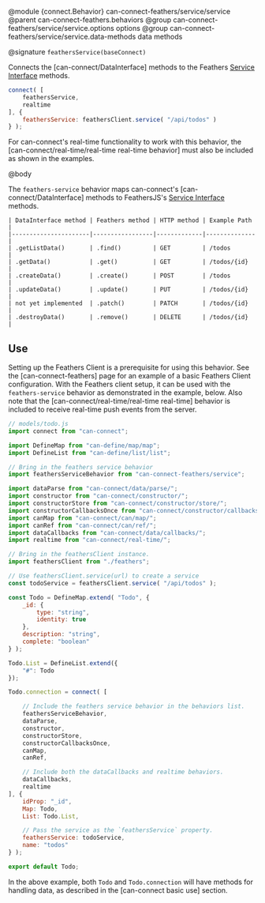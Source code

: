 @module {connect.Behavior} can-connect-feathers/service/service
@parent can-connect-feathers.behaviors
@group can-connect-feathers/service/service.options options
@group can-connect-feathers/service/service.data-methods data methods

@signature `feathersService(baseConnect)`

Connects the [can-connect/DataInterface] methods to the Feathers [Service Interface](https://docs.feathersjs.com/api/services.html) methods.

```js
connect( [
	feathersService,
	realtime
], {
	feathersService: feathersClient.service( "/api/todos" )
} );
```

For can-connect's real-time functionality to work with this behavior, the [can-connect/real-time/real-time real-time behavior] must also be included as shown in the examples.

@body

The `feathers-service` behavior maps can-connect's [can-connect/DataInterface] methods to FeathersJS's [Service Interface](https://docs.feathersjs.com/api/services.html) methods.

```
| DataInterface method | Feathers method | HTTP method | Example Path |
|----------------------|-----------------|-------------|--------------|
| .getListData()       | .find()         | GET         | /todos       |
| .getData()           | .get()          | GET         | /todos/{id}  |
| .createData()        | .create()       | POST        | /todos       |
| .updateData()        | .update()       | PUT         | /todos/{id}  |
| not yet implemented  | .patch()        | PATCH       | /todos/{id}  |
| .destroyData()       | .remove()       | DELETE      | /todos/{id}  |
```

## Use

Setting up the Feathers Client is a prerequisite for using this behavior.  See the [can-connect-feathers] page for an example of a basic Feathers Client configuration.  With the Feathers client setup, it can be used with the `feathers-service` behavior as demonstrated in the example, below.  Also note that the [can-connect/real-time/real-time real-time] behavior is included to receive real-time push events from the server.

```js
// models/todo.js
import connect from "can-connect";

import DefineMap from "can-define/map/map";
import DefineList from "can-define/list/list";

// Bring in the feathers service behavior
import feathersServiceBehavior from "can-connect-feathers/service";

import dataParse from "can-connect/data/parse/";
import constructor from "can-connect/constructor/";
import constructorStore from "can-connect/constructor/store/";
import constructorCallbacksOnce from "can-connect/constructor/callbacks-once/";
import canMap from "can-connect/can/map/";
import canRef from "can-connect/can/ref/";
import dataCallbacks from "can-connect/data/callbacks/";
import realtime from "can-connect/real-time/";

// Bring in the feathersClient instance.
import feathersClient from "./feathers";

// Use feathersClient.service(url) to create a service
const todoService = feathersClient.service( "/api/todos" );

const Todo = DefineMap.extend( "Todo", {
	_id: {
		type: "string",
		identity: true
	},
	description: "string",
	complete: "boolean"
} );

Todo.List = DefineList.extend({
	"#": Todo
});

Todo.connection = connect( [

	// Include the feathers service behavior in the behaviors list.
	feathersServiceBehavior,
	dataParse,
	constructor,
	constructorStore,
	constructorCallbacksOnce,
	canMap,
	canRef,

	// Include both the dataCallbacks and realtime behaviors.
	dataCallbacks,
	realtime
], {
	idProp: "_id",
	Map: Todo,
	List: Todo.List,

	// Pass the service as the `feathersService` property.
	feathersService: todoService,
	name: "todos"
} );

export default Todo;
```

In the above example, both `Todo` and `Todo.connection` will have methods for handling data, as described in the [can-connect basic use] section.
